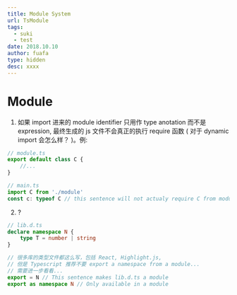 ```yaml
---
title: Module System
url: TsModule
tags:
  - suki
  - test
date: 2018.10.10
author: fuafa
type: hidden
desc: xxxx
---
```

# Module

1. 如果 import 进来的 module identifier 只用作 type anotation 而不是 expression, 最终生成的 js 文件不会真正的执行 require 函数 ( 对于 dynamic import 会怎么样？ )。例:
```ts
// module.ts
export default class C {
	//...
}
```
```ts
// main.ts
import C from './module'
const c: typeof C // this sentence will not actualy require C from module.ts
```

2. ?

```ts
// lib.d.ts
declare namespace N {
	type T = number | string
}

// 很多库的类型文件都这么写，包括 React, Highlight.js, 
// 但是 Typescript 推荐不要 export a namespace from a module...
// 需要进一步看看...
export = N // This sentence makes lib.d.ts a module
export as namespace N // Only available in a module
```